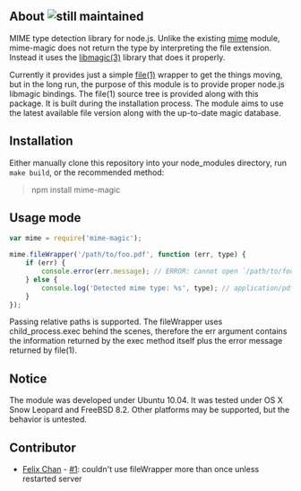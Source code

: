 ## About ![still maintained](http://stillmaintained.com/SaltwaterC/mime-magic.png)

MIME type detection library for node.js. Unlike the existing [mime](https://github.com/bentomas/node-mime) module, mime-magic does not return the type by interpreting the file extension. Instead it uses the [libmagic(3)](http://linux.die.net/man/3/libmagic) library that does it properly.

Currently it provides just a simple [file(1)](http://linux.die.net/man/1/file) wrapper to get the things moving, but in the long run, the purpose of this module is to provide proper node.js libmagic bindings. The file(1) source tree is provided along with this package. It is built during the installation process. The module aims to use the latest available file version along with the up-to-date magic database.

## Installation

Either manually clone this repository into your node_modules directory, run `make build`, or the recommended method:

> npm install mime-magic

## Usage mode

```javascript
var mime = require('mime-magic');

mime.fileWrapper('/path/to/foo.pdf', function (err, type) {
	if (err) {
		console.error(err.message); // ERROR: cannot open `/path/to/foo.pdf' (No such file or directory)
	} else {
		console.log('Detected mime type: %s', type); // application/pdf
	}
});
```

Passing relative paths is supported. The fileWrapper uses child_process.exec behind the scenes, therefore the err argument contains the information returned by the exec method itself plus the error message returned by file(1).

## Notice

The module was developed under Ubuntu 10.04. It was tested under OS X Snow Leopard and FreeBSD 8.2. Other platforms may be supported, but the behavior is untested.

## Contributor

 * [Felix Chan](https://github.com/felixchan) - [#1](https://github.com/SaltwaterC/mime-magic/pull/1): couldn't use fileWrapper more than once unless restarted server
